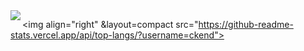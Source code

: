 <img align="left" src="https://github-readme-stats.vercel.app/api?username=yliJeffrey&include_all_commits=true&count_private-true&custom_title=yliJeffrey'%20GitHub%20Stats&line_height=30&show_icons=true&hide_border=true&bg_color=192133&title_color=efb752&icon_color=efb752&text_color=70bed9">


<img align="right" &layout=compact src="https://github-readme-stats.vercel.app/api/top-langs/?username=ckend">
